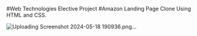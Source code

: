 #Web Technologies Elective Project
#Amazon Landing Page Clone Using HTML and CSS.

![Uploading Screenshot 2024-05-18 190936.png…]()
